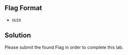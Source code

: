 ## Flag Format
- ```UUID```

## Solution
Please submit the found Flag in order to complete this lab.